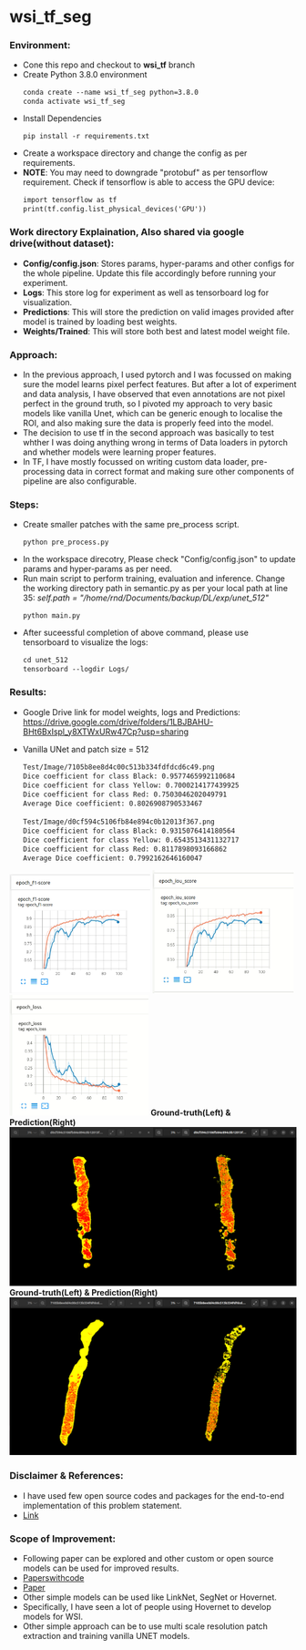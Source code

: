 # wsi_tf_seg

### Environment:
- Cone this repo and checkout to **wsi_tf** branch
- Create Python 3.8.0 environment
  ```
  conda create --name wsi_tf_seg python=3.8.0
  conda activate wsi_tf_seg
  ```
- Install Dependencies
  ```
  pip install -r requirements.txt
  ```
- Create a workspace directory and change the config as per requirements.
- **NOTE**: You may need to downgrade "protobuf" as per tensorflow requirement. Check if tensorflow is able to access the GPU device:
  ```
  import tensorflow as tf
  print(tf.config.list_physical_devices('GPU'))
  ```

### Work directory Explaination, Also shared via google drive(without dataset):
- **Config/config.json**: Stores params, hyper-params and other configs for the whole pipeline. Update this file accordingly before running your experiment.
- **Logs**: This store log for experiment as well as tensorboard log for visualization.
- **Predictions**: This will store the prediction on valid images provided after model is trained by loading best weights.
- **Weights/Trained**: This will store both best and latest model weight file.

### Approach:
- In the previous approach, I used pytorch and I was focussed on making sure the model learns pixel perfect features. But after a lot of experiment and data analysis, I have observed that even annotations are not pixel perfect in the ground truth, so I pivoted my approach to very basic models like vanilla Unet, which can be generic enough to localise the ROI, and  also making sure the data is properly feed into the model.
- The decision to use tf in the second approach was basically to test whther I was doing anything wrong in terms of Data loaders in pytorch and whether models were learning proper features.
- In TF, I have mostly focussed on writing custom data loader, pre-processing data in correct format and making sure other components of pipeline are also configurable.

### Steps:
- Create smaller patches with the same pre_process script.
  ```
  python pre_process.py
  ```
- In the workspace direcotry, Please check "Config/config.json" to update params and hyper-params as per need.
- Run main script to perform training, evaluation and inference. Change the working directory path in semantic.py as per your local path at line 35: *self.path = "/home/rnd/Documents/backup/DL/exp/unet_512"*
  ```
  python main.py
  ```
- After suceessful completion of above command, please use tensorboard to visualize the logs:
  ```
  cd unet_512
  tensorboard --logdir Logs/
  ```

### Results:
- Google Drive link for model weights, logs and Predictions: https://drive.google.com/drive/folders/1LBJBAHU-BHt6BxIspl_y8XTWxURw47Cp?usp=sharing
  
- Vanilla UNet and patch size = 512
    ```
    Test/Image/7105b8ee8d4c00c513b334fdfdcd6c49.png
    Dice coefficient for class Black: 0.9577465992110684
    Dice coefficient for class Yellow: 0.7000214177439925
    Dice coefficient for class Red: 0.7503046202049791
    Average Dice coefficient: 0.8026908790533467

    Test/Image/d0cf594c5106fb84e894c0b12013f367.png
    Dice coefficient for class Black: 0.9315076414180564
    Dice coefficient for class Yellow: 0.6543513431132717
    Dice coefficient for class Red: 0.8117898093166862
    Average Dice coefficient: 0.7992162646160047
    ```

![F1_Score](./results/f1_scores.png)
![Iou](./results/iou_scores.png)
![Loss](./results/loss.png)
**Ground-truth(Left) & Prediction(Right)**
![Prediction1](./results/prediction1.png)
**Ground-truth(Left) & Prediction(Right)**
![Prediction2](./results/prediction2.png)

### Disclaimer & References:
- I have used few open source codes and packages for the end-to-end implementation of this problem statement.
- [Link](https://github.com/bnsreenu/python_for_microscopists/blob/master/208-simple_multi_unet_model.py)

### Scope of Improvement:
- Following paper can be explored and other custom or open source models can be used for improved results.
- [Paperswithcode](https://paperswithcode.com/search?q_meta=&q_type=&q=Segment+Breast+Biopsy+Whole+Slide+Images)
- [Paper](https://arxiv.org/pdf/1709.02554v2.pdf)
- Other simple models can be used like LinkNet, SegNet or Hovernet.
- Specifically, I have seen a lot of people using Hovernet to develop models for WSI.
- Other simple approach can be to use multi scale resolution patch extraction and training vanilla UNET models.